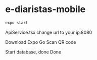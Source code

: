# e-diaristas-mobile

```bash
expo start
```

ApiService.tsx change url to your ip:8080

Download Expo Go
Scan QR code

Start database, done
Done
